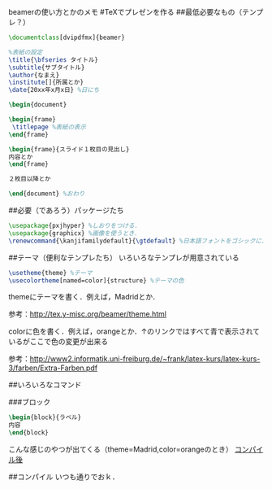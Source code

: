 beamerの使い方とかのメモ
#TeXでプレゼンを作る
##最低必要なもの（テンプレ？）

```tex
\documentclass[dvipdfmx]{beamer}

%表紙の設定
\title{\bfseries タイトル}
\subtitle{サブタイトル}
\author{なまえ}
\institute[]{所属とか}
\date{20xx年x月x日} %日にち

\begin{document}

\begin{frame}
 \titlepage %表紙の表示
\end{frame}

\begin{frame}{スライド１枚目の見出し}
内容とか
\end{frame}

２枚目以降とか

\end{document} %おわり
```

##必要（であろう）パッケージたち
```tex
\usepackage{pxjhyper} %しおりをつける．
\usepackage{graphicx} %画像を使うとき．
\renewcommand{\kanjifamilydefault}{\gtdefault} %日本語フォントをゴシックに．

```

##テーマ（便利なテンプレたち）
いろいろなテンプレが用意されている
```tex
\usetheme{theme} %テーマ
\usecolortheme[named=color]{structure} %テーマの色
```
themeにテーマを書く．例えば，Madridとか．


参考：http://tex.y-misc.org/beamer/theme.html

colorに色を書く．例えば，orangeとか．↑のリンクではすべて青で表示されているがここで色の変更が出来る


参考：http://www2.informatik.uni-freiburg.de/~frank/latex-kurs/latex-kurs-3/farben/Extra-Farben.pdf

##いろいろなコマンド

###ブロック
```tex
\begin{block}{ラベル} 
内容
\end{block}
```
こんな感じのやつが出てくる（theme=Madrid,color=orangeのとき）
[コンパイル後](wiki/beamer1.png)

##コンパイル
いつも通りでおｋ．
